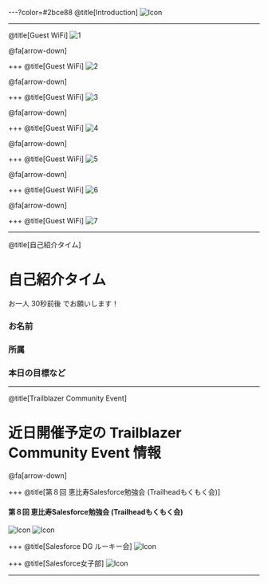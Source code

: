 ---?color=#2bce88
@title[Introduction]
![Icon](https://raw.githubusercontent.com/SalesforceSaturdayTokyo/akasaka-20180602/master/assets/SalesforceSaturdayAkasaka_logo_twitter.png)

---
@title[Guest WiFi]
![1](https://raw.githubusercontent.com/SalesforceSaturdayTokyo/akasaka-20180602/master/assets/guest_wifi_01.jpeg)

@fa[arrow-down]

+++
@title[Guest WiFi]
![2](https://raw.githubusercontent.com/SalesforceSaturdayTokyo/akasaka-20180602/master/assets/guest_wifi_02.jpeg)

@fa[arrow-down]

+++
@title[Guest WiFi]
![3](https://raw.githubusercontent.com/SalesforceSaturdayTokyo/akasaka-20180602/master/assets/guest_wifi_03.jpeg)

@fa[arrow-down]

+++
@title[Guest WiFi]
![4](https://raw.githubusercontent.com/SalesforceSaturdayTokyo/akasaka-20180602/master/assets/guest_wifi_04.jpeg)

@fa[arrow-down]

+++
@title[Guest WiFi]
![5](https://raw.githubusercontent.com/SalesforceSaturdayTokyo/akasaka-20180602/master/assets/guest_wifi_05.jpeg)

@fa[arrow-down]

+++
@title[Guest WiFi]
![6](https://raw.githubusercontent.com/SalesforceSaturdayTokyo/akasaka-20180602/master/assets/guest_wifi_06.jpeg)

@fa[arrow-down]

+++
@title[Guest WiFi]
![7](https://raw.githubusercontent.com/SalesforceSaturdayTokyo/akasaka-20180602/master/assets/guest_wifi_07.jpeg)

---
@title[自己紹介タイム]
# 自己紹介タイム
お一人 30秒前後 でお願いします！
### お名前
### 所属
### 本日の目標など

---
@title[Trailblazer Community Event]
# 近日開催予定の Trailblazer Community Event 情報

@fa[arrow-down]

+++
@title[第８回 恵比寿Salesforce勉強会 (Trailheadもくもく会)]
#### 第８回 恵比寿Salesforce勉強会 (Trailheadもくもく会)
![Icon](https://raw.githubusercontent.com/SalesforceSaturdayTokyo/akasaka-20180602/master/assets/ebisu-salesforce.png)
![Icon](https://raw.githubusercontent.com/SalesforceSaturdayTokyo/akasaka-20180602/master/assets/ebisu-salesforce-20180609.png)

+++
@title[Salesforce DG ルーキー会]
![Icon](https://raw.githubusercontent.com/SalesforceSaturdayTokyo/akasaka-20180602/master/assets/rookies.png)

+++
@title[Salesforce女子部]
![Icon](https://raw.githubusercontent.com/SalesforceSaturdayTokyo/akasaka-20180602/master/assets/jyoshibu.png)

---
